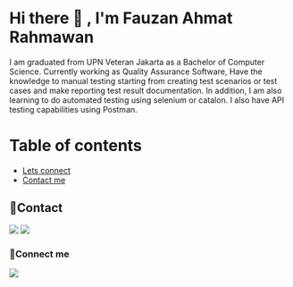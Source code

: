 <!--
**FauzanAhmatRahmawan/FauzanAhmatRahmawan** is a ✨ _special_ ✨ repository because its `README.md` (this file) appears on your GitHub profile.

Here are some ideas to get you started:

- 🔭 I’m currently working on ...
- 🌱 I’m currently learning ...
- 👯 I’m looking to collaborate on ...
- 🤔 I’m looking for help with ...
- 💬 Ask me about ...
- 📫 How to reach me: ...
- 😄 Pronouns: ...
- ⚡ Fun fact: ...
-->
# Hi there 👋 , I'm Fauzan Ahmat Rahmawan
I am graduated from UPN Veteran Jakarta as a Bachelor of Computer Science. Currently working as Quality Assurance Software, Have the knowledge to manual testing starting from creating test scenarios or test cases and make reporting test result documentation. In addition, I am also learning to do automated testing using selenium or catalon. I also have API testing capabilities using Postman.
# Table of contents
<!--ts-->
   * [Lets connect](#lets-connect)
   * [Contact me](#contact-me)
<!--te-->

## 🔗Contact
<p>
    <a href="https://www.linkedin.com/in/fauzanahmatr/" target="blank"><img src="https://img.shields.io/badge/-linkedin-181717?style=for-the-badge&logo=linkedin" /></a>
     <a href="https://www.instagram.com/fauzan_rahmawan/" target="blank"><img src="https://img.shields.io/badge/-instagram-181717?style=for-the-badge&logo=instagram" /></a>
</p>


### 📝Connect me
<p>
    <a href="mailto: fauzanrahmawan81@gmail.com" target="blank"><img src="https://img.shields.io/badge/-gmail-181717?style=for-the-badge&logo=gmail" /></a>
</p>

